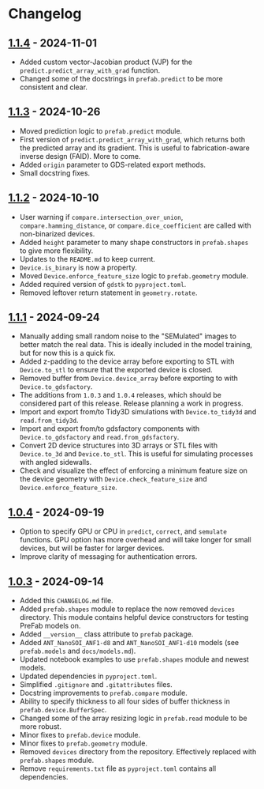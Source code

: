 # Changelog

## [1.1.4](https://github.com/PreFab-Photonics/PreFab/releases/tag/v1.1.4) - 2024-11-01

- Added custom vector-Jacobian product (VJP) for the `predict.predict_array_with_grad` function.
- Changed some of the docstrings in `prefab.predict` to be more consistent and clear.

## [1.1.3](https://github.com/PreFab-Photonics/PreFab/releases/tag/v1.1.3) - 2024-10-26

- Moved prediction logic to `prefab.predict` module.
- First version of `predict.predict_array_with_grad`, which returns both the predicted array and its gradient. This is useful to fabrication-aware inverse design (FAID). More to come.
- Added `origin` parameter to GDS-related export methods.
- Small docstring fixes.

## [1.1.2](https://github.com/PreFab-Photonics/PreFab/releases/tag/v1.1.2) - 2024-10-10

- User warning if `compare.intersection_over_union`, `compare.hamming_distance`, or `compare.dice_coefficient` are called with non-binarized devices.
- Added `height` parameter to many shape constructors in `prefab.shapes` to give more flexibility.
- Updates to the `README.md` to keep current.
- `Device.is_binary` is now a property.
- Moved `Device.enforce_feature_size` logic to `prefab.geometry` module.
- Added required version of `gdstk` to `pyproject.toml`.
- Removed leftover return statement in `geometry.rotate`.

## [1.1.1](https://github.com/PreFab-Photonics/PreFab/releases/tag/v1.1.1) - 2024-09-24

- Manually adding small random noise to the "SEMulated" images to better match the real data. This is ideally included in the model training, but for now this is a quick fix.
- Added z-padding to the device array before exporting to STL with `Device.to_stl` to ensure that the exported device is closed.
- Removed buffer from `Device.device_array` before exporting to with `Device.to_gdsfactory`.
- The additions from `1.0.3` and `1.0.4` releases, which should be considered part of this release. Release planning a work in progress.
- Import and export from/to Tidy3D simulations with `Device.to_tidy3d` and `read.from_tidy3d`.
- Import and export from/to gdsfactory components with `Device.to_gdsfactory` and `read.from_gdsfactory`.
- Convert 2D device structures into 3D arrays or STL files with `Device.to_3d` and `Device.to_stl`. This is useful for simulating processes with angled sidewalls.
- Check and visualize the effect of enforcing a minimum feature size on the device geometry with `Device.check_feature_size` and `Device.enforce_feature_size`.

## [1.0.4](https://github.com/PreFab-Photonics/PreFab/releases/tag/v1.0.4) - 2024-09-19

- Option to specify GPU or CPU in `predict`, `correct`, and `semulate` functions. GPU option has more overhead and will take longer for small devices, but will be faster for larger devices.
- Improve clarity of messaging for authentication errors.

## [1.0.3](https://github.com/PreFab-Photonics/PreFab/releases/tag/v1.0.3) - 2024-09-14

- Added this `CHANGELOG.md` file.
- Added `prefab.shapes` module to replace the now removed `devices` directory. This module contains helpful device constructors for testing PreFab models on.
- Added `__version__` class attribute to `prefab` package.
- Added `ANT_NanoSOI_ANF1-d8` and `ANT_NanoSOI_ANF1-d10` models (see `prefab.models` and `docs/models.md`).
- Updated notebook examples to use `prefab.shapes` module and newest models.
- Updated dependencies in `pyproject.toml`.
- Simplified `.gitignore` and `.gitattributes` files.
- Docstring improvements to `prefab.compare` module.
- Ability to specify thickness to all four sides of buffer thickness in `prefab.device.BufferSpec`.
- Changed some of the array resizing logic in `prefab.read` module to be more robust.
- Minor fixes to `prefab.device` module.
- Minor fixes to `prefab.geometry` module.
- Removed `devices` directory from the repository. Effectively replaced with `prefab.shapes` module.
- Remove `requirements.txt` file as `pyproject.toml` contains all dependencies.
